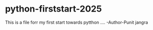# python-firststart-2025
This is a file forr my first  start towards pytthon ....
-Author-Punit jangra
